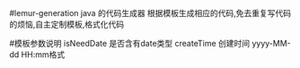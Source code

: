 #lemur-generation
	java 的代码生成器 根据模板生成相应的代码,免去重复写代码的烦恼,自主定制模板,格式化代码
	
	
	
#模板参数说明
	isNeedDate 是否含有date类型
	createTime 创建时间 yyyy-MM-dd HH:mm格式

	